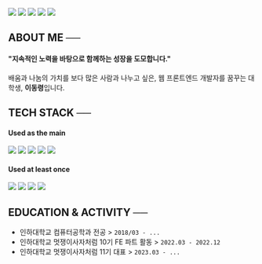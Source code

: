 <img src="https://img.shields.io/badge/like lion univ 10th-f97316?style=flat-square&logo=Lion Air&logoColor=white"/> <img src="https://img.shields.io/badge/like lion univ 11th-000000?style=flat-square&logo=Lion Air&logoColor=white"/> <a href="https://www.instagram.com/lell0w_mell0w/"><img src="https://img.shields.io/badge/lell0w_mell0w-E4405F?style=flat-square&logo=Instagram&logoColor=white"/></a> <a href="https://velog.io/@pexe99"><img src="https://img.shields.io/badge/velog-20c997?style=flat-square&logo=Velog&logoColor=white"/></a> <img src="https://img.shields.io/badge/dr11291129@gmail.com-ea4335?style=flat-square&logo=Gmail&logoColor=white"/>  
  
## ABOUT ME ──
#### "지속적인 노력을 바탕으로 함께하는 성장을 도모합니다."
배움과 나눔의 가치를 보다 많은 사람과 나누고 싶은, 웹 프론트엔드 개발자를 꿈꾸는 대학생, **이동령**입니다.

## TECH STACK ──
#### Used as the main
<img src="https://img.shields.io/badge/JavaScript-f7df1e?style=flat-square&logo=JavaScript&logoColor=white"/> <img src="https://img.shields.io/badge/C++-00599c?style=flat-square&logo=C%2B%2B&logoColor=white"/> <img src="https://img.shields.io/badge/React-61DAFB?style=flat-square&logo=React&logoColor=white"/> <img src="https://img.shields.io/badge/CSS3-1572b6?style=flat-square&logo=CSS3&logoColor=white"/> <img src="https://img.shields.io/badge/HTML5-e34f26?style=flat-square&logo=HTML5&logoColor=white"/>

#### Used at least once
<img src="https://img.shields.io/badge/Java-0b2c4a?style=flat-square&logo=Java&logoColor=white"/> <img src="https://img.shields.io/badge/Python-3776ab?style=flat-square&logo=Python&logoColor=white"/> <img src="https://img.shields.io/badge/MySQL-4479a1?style=flat-square&logo=MySQL&logoColor=white"/> <img src="https://img.shields.io/badge/Linux-fcc624?style=flat-square&logo=Linux&logoColor=white"/>

## EDUCATION & ACTIVITY ──
- 인하대학교 컴퓨터공학과 전공 > `2018/03 - ...`
- 인하대학교 멋쟁이사자처럼 10기 FE 파트 활동 > `2022.03 - 2022.12`
- 인하대학교 멋쟁이사자처럼 11기 대표 > `2023.03 - ...`
